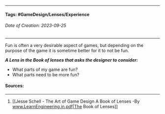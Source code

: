 __________________________________________________________________________
#### **Tags:** #GameDesign/Lenses/Experience   
###### *Date of Creation: 2023-09-25*
__________________________________________________________________________

Fun is often a very desirable aspect of games, but depending on the purpose of the game it is sometime better for it to not be fun.

***A Lens in the Book of lenses that asks the designer to consider:***
- What parts of my game are fun?
- What parts need to be more fun?
#### Sources:
__________________________________________________________________________
1. [[Jesse Schell - The Art of Game Design A Book of Lenses -By www.LearnEngineering.in.pdf|The Book of Lenses]]